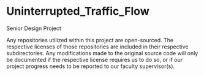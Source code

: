 # Uninterrupted_Traffic_Flow
Senior Design Project

Any repositories utilized within this project are open-sourced. The respective licenses of those repositories are included in their respective subdirectories. Any modifications made to the original source code will only be documented if the respective license requires us to do so, or if our project progress needs to be reported to our faculty supervisor(s).
